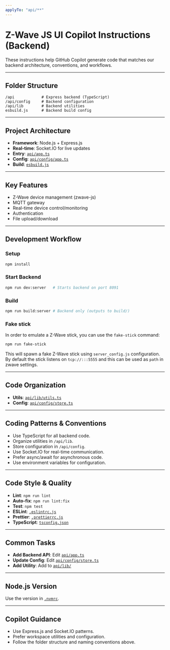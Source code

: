 ```yaml
---
applyTo: "api/**"
---
```


# Z-Wave JS UI Copilot Instructions (Backend)

These instructions help GitHub Copilot generate code that matches our backend architecture, conventions, and workflows.

---

## Folder Structure

```
/api            # Express backend (TypeScript)
/api/config     # Backend configuration
/api/lib        # Backend utilities
esbuild.js      # Backend build config
```

---

## Project Architecture

- **Framework**: Node.js + Express.js
- **Real-time**: Socket.IO for live updates
- **Entry**: [`api/app.ts`](api/app.ts)
- **Config**: [`api/config/app.ts`](api/config/app.ts)
- **Build**: [`esbuild.js`](esbuild.js)

---

## Key Features

- Z-Wave device management (zwave-js)
- MQTT gateway
- Real-time device control/monitoring
- Authentication
- File upload/download

---

## Development Workflow

### Setup

```bash
npm install
```

### Start Backend

```bash
npm run dev:server   # Starts backend on port 8091
```

### Build

```bash
npm run build:server # Backend only (outputs to build/)
```

### Fake stick

In order to emulate a Z-Wave stick, you can use the `fake-stick` command:

```bash
npm run fake-stick
```

This will spawn a fake Z-Wave stick using `server_config.js` configuration. By default the stick listens on `tcp://:::5555` and this can be used as `path` in zwave settings.

---

## Code Organization

- **Utils**: [`api/lib/utils.ts`](api/lib/utils.ts)
- **Config**: [`api/config/store.ts`](api/config/store.ts)

---

## Coding Patterns & Conventions

- Use TypeScript for all backend code.
- Organize utilities in `/api/lib`.
- Store configuration in `/api/config`.
- Use Socket.IO for real-time communication.
- Prefer async/await for asynchronous code.
- Use environment variables for configuration.

---

## Code Style & Quality

- **Lint**: `npm run lint`
- **Auto-fix**: `npm run lint:fix`
- **Test**: `npm test`
- **ESLint**: [`.eslintrc.js`](../../.eslintrc.js)
- **Prettier**: [`.prettierrc.js`](../../.prettierrc.js)
- **TypeScript**: [`tsconfig.json`](../../tsconfig.json)

---

## Common Tasks

- **Add Backend API**: Edit [`api/app.ts`](api/app.ts)
- **Update Config**: Edit [`api/config/store.ts`](api/config/store.ts)
- **Add Utility**: Add to [`api/lib/`](api/lib/)

---

## Node.js Version

Use the version in [`.nvmrc`](../../.nvmrc).

---

## Copilot Guidance

- Use Express.js and Socket.IO patterns.
- Prefer workspace utilities and configuration.
- Follow the folder structure and naming conventions above.
